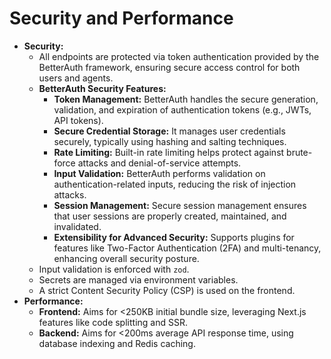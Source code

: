 # Security and Performance

*   **Security:**
    *   All endpoints are protected via token authentication provided by the BetterAuth framework, ensuring secure access control for both users and agents.
    *   **BetterAuth Security Features:**
        *   **Token Management:** BetterAuth handles the secure generation, validation, and expiration of authentication tokens (e.g., JWTs, API tokens).
        *   **Secure Credential Storage:** It manages user credentials securely, typically using hashing and salting techniques.
        *   **Rate Limiting:** Built-in rate limiting helps protect against brute-force attacks and denial-of-service attempts.
        *   **Input Validation:** BetterAuth performs validation on authentication-related inputs, reducing the risk of injection attacks.
        *   **Session Management:** Secure session management ensures that user sessions are properly created, maintained, and invalidated.
        *   **Extensibility for Advanced Security:** Supports plugins for features like Two-Factor Authentication (2FA) and multi-tenancy, enhancing overall security posture.
    *   Input validation is enforced with `zod`.
    *   Secrets are managed via environment variables.
    *   A strict Content Security Policy (CSP) is used on the frontend.
*   **Performance:**
    *   **Frontend:** Aims for <250KB initial bundle size, leveraging Next.js features like code splitting and SSR.
    *   **Backend:** Aims for <200ms average API response time, using database indexing and Redis caching.
